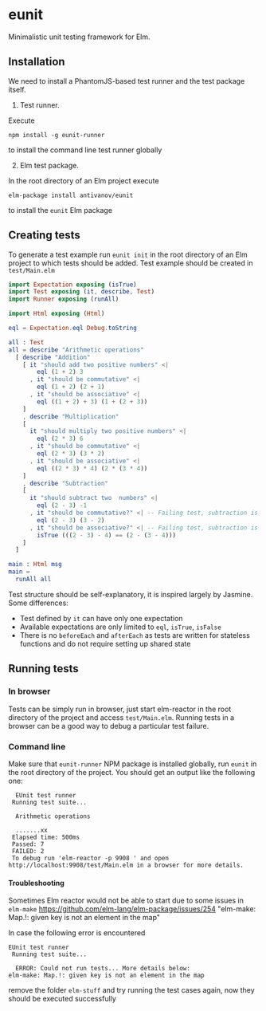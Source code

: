 # eunit

Minimalistic unit testing framework for Elm.

## Installation

We need to install a PhantomJS-based test runner and the test package itself.

1. Test runner.

Execute

```
npm install -g eunit-runner
```

to install the command line test runner globally

2. Elm test package.

In the root directory of an Elm project execute

```
elm-package install antivanov/eunit
```

to install the `eunit` Elm package


## Creating tests

To generate a test example run `eunit init` in the root directory of an Elm project to which tests should be added.
Test example should be created in `test/Main.elm`

```elm
import Expectation exposing (isTrue)
import Test exposing (it, describe, Test)
import Runner exposing (runAll)

import Html exposing (Html)

eql = Expectation.eql Debug.toString

all : Test
all = describe "Arithmetic operations"
  [ describe "Addition"
    [ it "should add two positive numbers" <|
        eql (1 + 2) 3
      , it "should be commutative" <|
        eql (1 + 2) (2 + 1)
      , it "should be associative" <|
        eql ((1 + 2) + 3) (1 + (2 + 3))
    ]
    , describe "Multiplication"
    [
      it "should multiply two positive numbers" <|
        eql (2 * 3) 6
      , it "should be commutative" <|
        eql (2 * 3) (3 * 2)
      , it "should be associative" <|
        eql ((2 * 3) * 4) (2 * (3 * 4))
    ]
    , describe "Subtraction"
    [
      it "should subtract two  numbers" <|
        eql (2 - 3) -1
      , it "should be commutative?" <| -- Failing test, subtraction is not commutative!
        eql (2 - 3) (3 - 2)
      , it "should be associative?" <| -- Failing test, subtraction is not associative!
        isTrue (((2 - 3) - 4) == (2 - (3 - 4)))
    ]
  ]

main : Html msg
main =
  runAll all
```

Test structure should be self-explanatory, it is inspired largely by Jasmine. Some differences: 

* Test defined by `it` can have only one expectation 
* Available expectations are only limited to `eql`, `isTrue`, `isFalse`
* There is no `beforeEach` and `afterEach` as tests are written for stateless functions and do not require setting up shared state

## Running tests

### In browser

Tests can be simply run in browser, just start elm-reactor in the root directory of the project and access `test/Main.elm`. Running tests in a browser can be a good way to debug a particular test failure.

### Command line

Make sure that `eunit-runner` NPM package is installed globally, run `eunit` in the root directory of the project.
You should get an output like the following one:

```
  EUnit test runner 
 Running test suite... 
 
  Arithmetic operations 
 
  .......xx 
 Elapsed time: 500ms 
 Passed: 7 
 FAILED: 2 
 To debug run 'elm-reactor -p 9908 ' and open http://localhost:9908/test/Main.elm in a browser for more details.
```

#### Troubleshooting

Sometimes Elm reactor would not be able to start due to some issues in `elm-make` https://github.com/elm-lang/elm-package/issues/254 "elm-make: Map.!: given key is not an element in the map"

In case the following error is encountered

```
EUnit test runner 
 Running test suite... 
 
  ERROR: Could not run tests... More details below:
elm-make: Map.!: given key is not an element in the map
```

remove the folder `elm-stuff` and try running the test cases again, now they should be executed successfully

